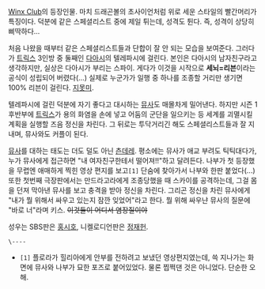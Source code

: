 [Winx Club](Winx%20Club.md)의 등장인물. 마치 드래곤볼의 초사이언처럼 위로 세운 스타일의 빨간머리가 특징이다.
덕분에 같은 스페셜리스트 중에 제일 튀는데, 성격도 튄다. 즉, 성격이 상당히 삐딱하다...

처음 나왔을 때부터 같은 스페셜리스트들과 단합이 잘 안 되는 모습을 보여준다. 그러다가
[트릭스](%ED%8A%B8%EB%A6%AD%EC%8A%A4.md) 3인방 중 둘째인
[다아시](%EB%8B%A4%EC%95%84%EC%8B%9C.md)의 텔레파시에 걸린다. 본인은 다아시의 남자친구라고 생각하지만,
실상은 다아시가 부리는 스파이. 게다가 이것을 시작으로 **세뇌=리븐**이라는 공식이 성립되어 버렸다(...) 실제로 누군가가 일행 중
하나를 조종할 거리만 생기면 100% 리븐이 걸린다. [지못미](%EC%A7%80%EB%AA%BB%EB%AF%B8.md).

텔레파시에 걸린 덕분에 자기 좋다고 대시하는 [뮤사](%EB%AE%A4%EC%82%AC.md)도 매몰차게 밀어낸다. 하지만 시즌
1후반부에 [트릭스](%ED%8A%B8%EB%A6%AD%EC%8A%A4.md)가 용의 화염을 손에 넣고 어둠의 군단을 일으키는 등
세계를 괴멸시킬 계획을 실행할 즈음 정신을 차린다. 그 뒤로는 투닥거리긴 해도 스페셜리스트들과 잘 지내며, 뮤사와도 커플이 된다.

[뮤사](%EB%AE%A4%EC%82%AC.md)를 대하는 태도는 더도 덜도 아닌
[츤데레](%EC%B8%A4%EB%8D%B0%EB%A0%88.md). 평소에는 뮤사가 애교 부려도 틱틱대다가, 누가 뮤사에게 접근하면
"내 여자친구한테서 떨어져!!"하고 달려든다. 나부가 첫 등장했을 무렵엔 애매하게 찍힌 영상 편지를 보고`[1]` 단숨에 찾아가서 나부와
한판 붙었다(...) 또한 첫번째 극장판에서는 만드라고라에게 조종당했을 때 스카이를 공격하는데, 그걸 몸을 던져 막아낸 뮤사를 보고 충격을
받아 정신을 차린다. 그리곤 정신을 차린 뮤사에게 "내가 뭘 위해서 싸우고 있는지 잠깐 잊었어"라고 한다. 뭘 위해 싸우냔 뮤사의 질문에
"바로 너"라며 키스. <del>이것들이 어디서 염장질이야</del>

성우는 SBS판은 [홍시호](%ED%99%8D%EC%8B%9C%ED%98%B8.md), 니켈로디언판은
[정재헌](%EC%A0%95%EC%9E%AC%ED%97%8C.md).

`\----`

  * `[1]` 플로라가 힐리아에게 안부를 전하려고 보냈던 영상편지였는데, 쓱 지나가는 화면에 뮤사와 나부가 묘한 포즈로 붙어있었다. 물론 찝쩍댄 것은 아니었다. 단순한 오해.

